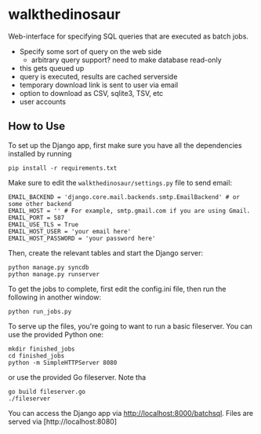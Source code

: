 walkthedinosaur
===============

Web-interface for specifying SQL queries that are executed as batch jobs.

* Specify some sort of query on the web side
    * arbitrary query support? need to make database read-only
* this gets queued up
* query is executed, results are cached serverside
* temporary download link is sent to user via email
* option to download as CSV, sqlite3, TSV, etc
* user accounts

## How to Use

To set up the Django app, first make sure you have all the dependencies installed by running

```
pip install -r requirements.txt
```

Make sure to edit the `walkthedinosaur/settings.py` file to send email:

```
EMAIL_BACKEND = 'django.core.mail.backends.smtp.EmailBackend' # or some other backend
EMAIL_HOST = '' # For example, smtp.gmail.com if you are using Gmail. 
EMAIL_PORT = 587
EMAIL_USE_TLS = True
EMAIL_HOST_USER = 'your email here'
EMAIL_HOST_PASSWORD = 'your password here'
```


Then, create the relevant tables and start the Django server:

```
python manage.py syncdb
python manage.py runserver
```

To get the jobs to complete, first edit the config.ini file, then 
run the following in another window:

```
python run_jobs.py
```

To serve up the files, you're going to want to run a basic fileserver.
You can use the provided Python one:

```
mkdir finished_jobs
cd finished_jobs
python -m SimpleHTTPServer 8080
```

or use the provided Go fileserver. Note tha

```
go build fileserver.go
./fileserver
```

You can access the Django app via [http://localhost:8000/batchsql](http://localhost:8000/batchsql).
Files are served via [http://localhost:8080]
